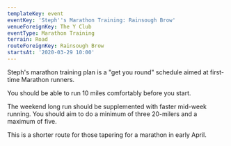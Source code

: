 ```yaml
---
templateKey: event
eventKey: 'Steph''s Marathon Training: Rainsough Brow'
venueForeignKey: The Y Club
eventType: Marathon Training
terrain: Road
routeForeignKey: Rainsough Brow
startsAt: '2020-03-29 10:00'
---
```

Steph's marathon training plan is a "get you round" schedule aimed at first-time
Marathon runners. 

You should be able to run 10 miles comfortably before you start. 

The weekend long run should be supplemented with faster mid-week running. 
You should aim to do a minimum of three 20-milers and a maximum of five. 

This is a shorter route for those tapering for a marathon in early April.
